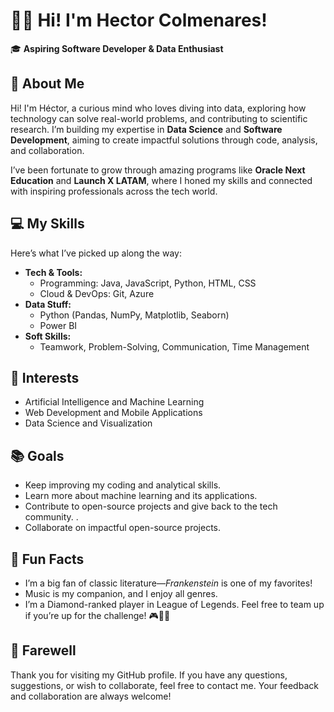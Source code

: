 # 👋🤖 Hi! I'm Hector Colmenares!  

🎓 **Aspiring Software Developer & Data Enthusiast**  

## 🌟 About Me  
Hi! I'm Héctor, a curious mind who loves diving into data, exploring how technology can solve real-world problems, and contributing to scientific research. I’m building my expertise in **Data Science** and **Software Development**, aiming to create impactful solutions through code, analysis, and collaboration.  

I’ve been fortunate to grow through amazing programs like **Oracle Next Education** and **Launch X LATAM**, where I honed my skills and connected with inspiring professionals across the tech world.     

## 💻 My Skills  
Here’s what I’ve picked up along the way:  
- **Tech & Tools:**  
  - Programming:  Java, JavaScript, Python, HTML, CSS  
  - Cloud & DevOps: Git, Azure 
- **Data Stuff:**  
  - Python (Pandas, NumPy, Matplotlib, Seaborn)  
  - Power BI
- **Soft Skills:**  
  - Teamwork, Problem-Solving, Communication, Time Management  

## 🌱 Interests
- Artificial Intelligence and Machine Learning
- Web Development and Mobile Applications
- Data Science and Visualization

## 📚 Goals  
- Keep improving my coding and analytical skills.  
- Learn more about machine learning and its applications.  
- Contribute to open-source projects and give back to the tech community. .  
- Collaborate on impactful open-source projects. 

## 🌱 Fun Facts  
- I’m a big fan of classic literature—*Frankenstein* is one of my favorites!  
- Music is my companion, and I enjoy all genres.  
- I’m a Diamond-ranked player in League of Legends. Feel free to team up if you’re up for the challenge! 🎮👾📌

## 👋 Farewell
Thank you for visiting my GitHub profile. If you have any questions, suggestions, or wish to collaborate, feel free to contact me. Your feedback and collaboration are always welcome!
